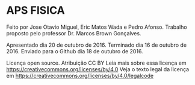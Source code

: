 # APS FISICA 
Feito por Jose Otavio Miguel, Eric Matos Wada e Pedro Afonso.
Trabalho proposto pelo professor Dr. Marcos Brown Gonçalves.


Apresentado dia 20 de outubro de 2016.
Terminado dia 16 de outubro de 2016.
Enviado para o Github dia 18 de outubro de 2016.


Licença open source. Atribuição  CC BY
Leia mais sobre essa licença em https://creativecommons.org/licenses/by/4.0
Veja o texto legal da licença em https://creativecommons.org/licenses/by/4.0/legalcode
